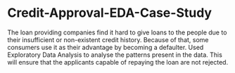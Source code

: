 # Credit-Approval-EDA-Case-Study
The loan providing companies find it hard to give loans to the people due to their insufficient or non-existent credit history. Because of that, some consumers use it as their advantage by becoming a defaulter. Used Exploratory Data Analysis to analyse the patterns present in the data. This will ensure that the applicants capable of repaying the loan are not rejected.
